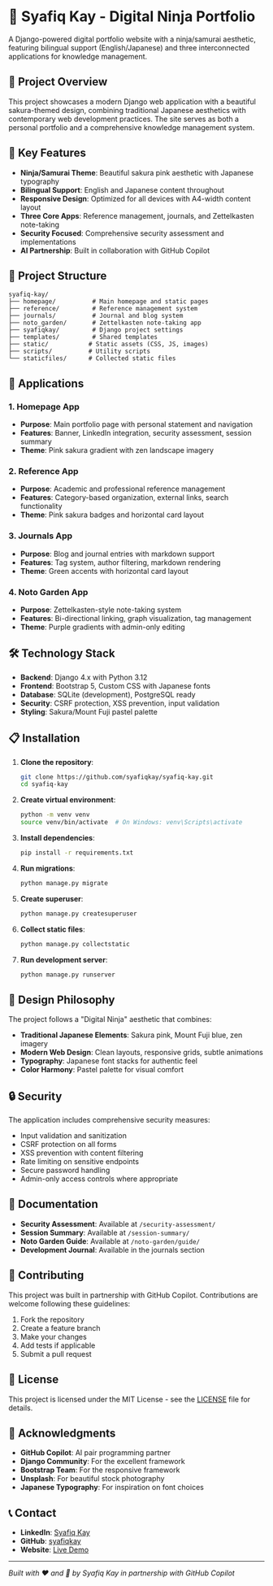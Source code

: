# 🥷 Syafiq Kay - Digital Ninja Portfolio

A Django-powered digital portfolio website with a ninja/samurai aesthetic, featuring bilingual support (English/Japanese) and three interconnected applications for knowledge management.

## 🌸 Project Overview

This project showcases a modern Django web application with a beautiful sakura-themed design, combining traditional Japanese aesthetics with contemporary web development practices. The site serves as both a personal portfolio and a comprehensive knowledge management system.

## 🎯 Key Features

- **Ninja/Samurai Theme**: Beautiful sakura pink aesthetic with Japanese typography
- **Bilingual Support**: English and Japanese content throughout
- **Responsive Design**: Optimized for all devices with A4-width content layout
- **Three Core Apps**: Reference management, journals, and Zettelkasten note-taking
- **Security Focused**: Comprehensive security assessment and implementations
- **AI Partnership**: Built in collaboration with GitHub Copilot

## 📁 Project Structure

```
syafiq-kay/
├── homepage/          # Main homepage and static pages
├── reference/         # Reference management system
├── journals/          # Journal and blog system
├── noto_garden/       # Zettelkasten note-taking app
├── syafiqkay/         # Django project settings
├── templates/         # Shared templates
├── static/           # Static assets (CSS, JS, images)
├── scripts/          # Utility scripts
└── staticfiles/      # Collected static files
```

## 🚀 Applications

### 1. Homepage App
- **Purpose**: Main portfolio page with personal statement and navigation
- **Features**: Banner, LinkedIn integration, security assessment, session summary
- **Theme**: Pink sakura gradient with zen landscape imagery

### 2. Reference App
- **Purpose**: Academic and professional reference management
- **Features**: Category-based organization, external links, search functionality
- **Theme**: Pink sakura badges and horizontal card layout

### 3. Journals App
- **Purpose**: Blog and journal entries with markdown support
- **Features**: Tag system, author filtering, markdown rendering
- **Theme**: Green accents with horizontal card layout

### 4. Noto Garden App
- **Purpose**: Zettelkasten-style note-taking system
- **Features**: Bi-directional linking, graph visualization, tag management
- **Theme**: Purple gradients with admin-only editing

## 🛠️ Technology Stack

- **Backend**: Django 4.x with Python 3.12
- **Frontend**: Bootstrap 5, Custom CSS with Japanese fonts
- **Database**: SQLite (development), PostgreSQL ready
- **Security**: CSRF protection, XSS prevention, input validation
- **Styling**: Sakura/Mount Fuji pastel palette

## 📋 Installation

1. **Clone the repository**:
   ```bash
   git clone https://github.com/syafiqkay/syafiq-kay.git
   cd syafiq-kay
   ```

2. **Create virtual environment**:
   ```bash
   python -m venv venv
   source venv/bin/activate  # On Windows: venv\Scripts\activate
   ```

3. **Install dependencies**:
   ```bash
   pip install -r requirements.txt
   ```

4. **Run migrations**:
   ```bash
   python manage.py migrate
   ```

5. **Create superuser**:
   ```bash
   python manage.py createsuperuser
   ```

6. **Collect static files**:
   ```bash
   python manage.py collectstatic
   ```

7. **Run development server**:
   ```bash
   python manage.py runserver
   ```

## 🎨 Design Philosophy

The project follows a "Digital Ninja" aesthetic that combines:
- **Traditional Japanese Elements**: Sakura pink, Mount Fuji blue, zen imagery
- **Modern Web Design**: Clean layouts, responsive grids, subtle animations
- **Typography**: Japanese font stacks for authentic feel
- **Color Harmony**: Pastel palette for visual comfort

## 🔒 Security

The application includes comprehensive security measures:
- Input validation and sanitization
- CSRF protection on all forms
- XSS prevention with content filtering
- Rate limiting on sensitive endpoints
- Secure password handling
- Admin-only access controls where appropriate

## 📖 Documentation

- **Security Assessment**: Available at `/security-assessment/`
- **Session Summary**: Available at `/session-summary/`
- **Noto Garden Guide**: Available at `/noto-garden/guide/`
- **Development Journal**: Available in the journals section

## 🤝 Contributing

This project was built in partnership with GitHub Copilot. Contributions are welcome following these guidelines:

1. Fork the repository
2. Create a feature branch
3. Make your changes
4. Add tests if applicable
5. Submit a pull request

## 📄 License

This project is licensed under the MIT License - see the [LICENSE](LICENSE) file for details.

## 🙏 Acknowledgments

- **GitHub Copilot**: AI pair programming partner
- **Django Community**: For the excellent framework
- **Bootstrap Team**: For the responsive framework
- **Unsplash**: For beautiful stock photography
- **Japanese Typography**: For inspiration on font choices

## 📞 Contact

- **LinkedIn**: [Syafiq Kay](https://www.linkedin.com/in/syafiqkay/)
- **GitHub**: [syafiqkay](https://github.com/syafiqkay)
- **Website**: [Live Demo](https://www.syafiqkay.com)

---

*Built with ❤️ and 🥷 by Syafiq Kay in partnership with GitHub Copilot*
